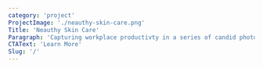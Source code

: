 ```yaml
---
category: 'project'
ProjectImage: './neauthy-skin-care.png'
Title: 'Neauthy Skin Care'
Paragraph: 'Capturing workplace productivty in a series of candid photoshoots.'
CTAText: 'Learn More'
Slug: '/'
---
```

